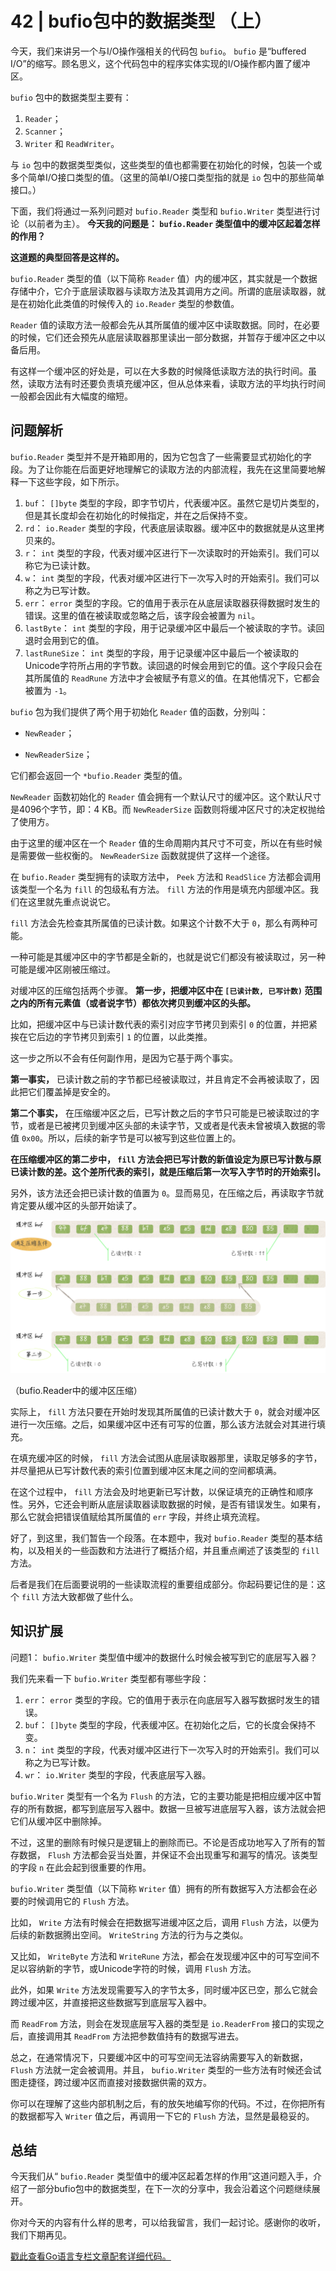 # 42 | bufio包中的数据类型 （上）
今天，我们来讲另一个与I/O操作强相关的代码包 `bufio`。 `bufio` 是“buffered I/O”的缩写。顾名思义，这个代码包中的程序实体实现的I/O操作都内置了缓冲区。

`bufio` 包中的数据类型主要有：

1. `Reader`；
2. `Scanner`；
3. `Writer` 和 `ReadWriter`。

与 `io` 包中的数据类型类似，这些类型的值也都需要在初始化的时候，包装一个或多个简单I/O接口类型的值。（这里的简单I/O接口类型指的就是 `io` 包中的那些简单接口。）

下面，我们将通过一系列问题对 `bufio.Reader` 类型和 `bufio.Writer` 类型进行讨论（以前者为主）。 **今天我的问题是： `bufio.Reader` 类型值中的缓冲区起着怎样的作用？**

**这道题的典型回答是这样的。**

`bufio.Reader` 类型的值（以下简称 `Reader` 值）内的缓冲区，其实就是一个数据存储中介，它介于底层读取器与读取方法及其调用方之间。所谓的底层读取器，就是在初始化此类值的时候传入的 `io.Reader` 类型的参数值。

`Reader` 值的读取方法一般都会先从其所属值的缓冲区中读取数据。同时，在必要的时候，它们还会预先从底层读取器那里读出一部分数据，并暂存于缓冲区之中以备后用。

有这样一个缓冲区的好处是，可以在大多数的时候降低读取方法的执行时间。虽然，读取方法有时还要负责填充缓冲区，但从总体来看，读取方法的平均执行时间一般都会因此有大幅度的缩短。

## 问题解析

`bufio.Reader` 类型并不是开箱即用的，因为它包含了一些需要显式初始化的字段。为了让你能在后面更好地理解它的读取方法的内部流程，我先在这里简要地解释一下这些字段，如下所示。

1. `buf`： `[]byte` 类型的字段，即字节切片，代表缓冲区。虽然它是切片类型的，但是其长度却会在初始化的时候指定，并在之后保持不变。
2. `rd`： `io.Reader` 类型的字段，代表底层读取器。缓冲区中的数据就是从这里拷贝来的。
3. `r`： `int` 类型的字段，代表对缓冲区进行下一次读取时的开始索引。我们可以称它为已读计数。
4. `w`： `int` 类型的字段，代表对缓冲区进行下一次写入时的开始索引。我们可以称之为已写计数。
5. `err`： `error` 类型的字段。它的值用于表示在从底层读取器获得数据时发生的错误。这里的值在被读取或忽略之后，该字段会被置为 `nil`。
6. `lastByte`： `int` 类型的字段，用于记录缓冲区中最后一个被读取的字节。读回退时会用到它的值。
7. `lastRuneSize`： `int` 类型的字段，用于记录缓冲区中最后一个被读取的Unicode字符所占用的字节数。读回退的时候会用到它的值。这个字段只会在其所属值的 `ReadRune` 方法中才会被赋予有意义的值。在其他情况下，它都会被置为 `-1`。

`bufio` 包为我们提供了两个用于初始化 `Reader` 值的函数，分别叫：

- `NewReader`；

- `NewReaderSize`；


它们都会返回一个 `*bufio.Reader` 类型的值。

`NewReader` 函数初始化的 `Reader` 值会拥有一个默认尺寸的缓冲区。这个默认尺寸是4096个字节，即：4 KB。而 `NewReaderSize` 函数则将缓冲区尺寸的决定权抛给了使用方。

由于这里的缓冲区在一个 `Reader` 值的生命周期内其尺寸不可变，所以在有些时候是需要做一些权衡的。 `NewReaderSize` 函数就提供了这样一个途径。

在 `bufio.Reader` 类型拥有的读取方法中， `Peek` 方法和 `ReadSlice` 方法都会调用该类型一个名为 `fill` 的包级私有方法。 `fill` 方法的作用是填充内部缓冲区。我们在这里就先重点说说它。

`fill` 方法会先检查其所属值的已读计数。如果这个计数不大于 `0`，那么有两种可能。

一种可能是其缓冲区中的字节都是全新的，也就是说它们都没有被读取过，另一种可能是缓冲区刚被压缩过。

对缓冲区的压缩包括两个步骤。 **第一步，把缓冲区中在 `[已读计数, 已写计数)` 范围之内的所有元素值（或者说字节）都依次拷贝到缓冲区的头部。**

比如，把缓冲区中与已读计数代表的索引对应字节拷贝到索引 `0` 的位置，并把紧挨在它后边的字节拷贝到索引 `1` 的位置，以此类推。

这一步之所以不会有任何副作用，是因为它基于两个事实。

**第一事实，** 已读计数之前的字节都已经被读取过，并且肯定不会再被读取了，因此把它们覆盖掉是安全的。

**第二个事实，** 在压缩缓冲区之后，已写计数之后的字节只可能是已被读取过的字节，或者是已被拷贝到缓冲区头部的未读字节，又或者是代表未曾被填入数据的零值 `0x00`。所以，后续的新字节是可以被写到这些位置上的。

**在压缩缓冲区的第二步中， `fill` 方法会把已写计数的新值设定为原已写计数与原已读计数的差。这个差所代表的索引，就是压缩后第一次写入字节时的开始索引。**

另外，该方法还会把已读计数的值置为 `0`。显而易见，在压缩之后，再读取字节就肯定要从缓冲区的头部开始读了。

![](images/67485/687b56d4137ea4d01e0b20d259f91284.png)

（bufio.Reader中的缓冲区压缩）

实际上， `fill` 方法只要在开始时发现其所属值的已读计数大于 `0`，就会对缓冲区进行一次压缩。之后，如果缓冲区中还有可写的位置，那么该方法就会对其进行填充。

在填充缓冲区的时候， `fill` 方法会试图从底层读取器那里，读取足够多的字节，并尽量把从已写计数代表的索引位置到缓冲区末尾之间的空间都填满。

在这个过程中， `fill` 方法会及时地更新已写计数，以保证填充的正确性和顺序性。另外，它还会判断从底层读取器读取数据的时候，是否有错误发生。如果有，那么它就会把错误值赋给其所属值的 `err` 字段，并终止填充流程。

好了，到这里，我们暂告一个段落。在本题中，我对 `bufio.Reader` 类型的基本结构，以及相关的一些函数和方法进行了概括介绍，并且重点阐述了该类型的 `fill` 方法。

后者是我们在后面要说明的一些读取流程的重要组成部分。你起码要记住的是：这个 `fill` 方法大致都做了些什么。

## 知识扩展

问题1： `bufio.Writer` 类型值中缓冲的数据什么时候会被写到它的底层写入器？

我们先来看一下 `bufio.Writer` 类型都有哪些字段：

1. `err`： `error` 类型的字段。它的值用于表示在向底层写入器写数据时发生的错误。
2. `buf`： `[]byte` 类型的字段，代表缓冲区。在初始化之后，它的长度会保持不变。
3. `n`： `int` 类型的字段，代表对缓冲区进行下一次写入时的开始索引。我们可以称之为已写计数。
4. `wr`： `io.Writer` 类型的字段，代表底层写入器。

`bufio.Writer` 类型有一个名为 `Flush` 的方法，它的主要功能是把相应缓冲区中暂存的所有数据，都写到底层写入器中。数据一旦被写进底层写入器，该方法就会把它们从缓冲区中删除掉。

不过，这里的删除有时候只是逻辑上的删除而已。不论是否成功地写入了所有的暂存数据， `Flush` 方法都会妥当处置，并保证不会出现重写和漏写的情况。该类型的字段 `n` 在此会起到很重要的作用。

`bufio.Writer` 类型值（以下简称 `Writer` 值）拥有的所有数据写入方法都会在必要的时候调用它的 `Flush` 方法。

比如， `Write` 方法有时候会在把数据写进缓冲区之后，调用 `Flush` 方法，以便为后续的新数据腾出空间。 `WriteString` 方法的行为与之类似。

又比如， `WriteByte` 方法和 `WriteRune` 方法，都会在发现缓冲区中的可写空间不足以容纳新的字节，或Unicode字符的时候，调用 `Flush` 方法。

此外，如果 `Write` 方法发现需要写入的字节太多，同时缓冲区已空，那么它就会跨过缓冲区，并直接把这些数据写到底层写入器中。

而 `ReadFrom` 方法，则会在发现底层写入器的类型是 `io.ReaderFrom` 接口的实现之后，直接调用其 `ReadFrom` 方法把参数值持有的数据写进去。

总之，在通常情况下，只要缓冲区中的可写空间无法容纳需要写入的新数据， `Flush` 方法就一定会被调用。并且， `bufio.Writer` 类型的一些方法有时候还会试图走捷径，跨过缓冲区而直接对接数据供需的双方。

你可以在理解了这些内部机制之后，有的放矢地编写你的代码。不过，在你把所有的数据都写入 `Writer` 值之后，再调用一下它的 `Flush` 方法，显然是最稳妥的。

## 总结

今天我们从“ `bufio.Reader` 类型值中的缓冲区起着怎样的作用”这道问题入手，介绍了一部分bufio包中的数据类型，在下一次的分享中，我会沿着这个问题继续展开。

你对今天的内容有什么样的思考，可以给我留言，我们一起讨论。感谢你的收听，我们下期再见。

[戳此查看Go语言专栏文章配套详细代码。](https://github.com/hyper0x/Golang_Puzzlers)